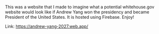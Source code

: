 This was a website that I made to imagine what a potential whitehouse.gov website would look like if Andrew Yang won
the presidency and became President of the United States. It is hosted using Firebase. Enjoy!

Link: https://andrew-yang-2027.web.app/
